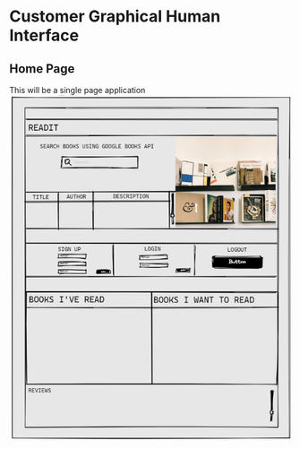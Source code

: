 # Customer Graphical Human Interface

## Home Page
This will be a single page application
![Home Page](wireframes/home-page.png)

